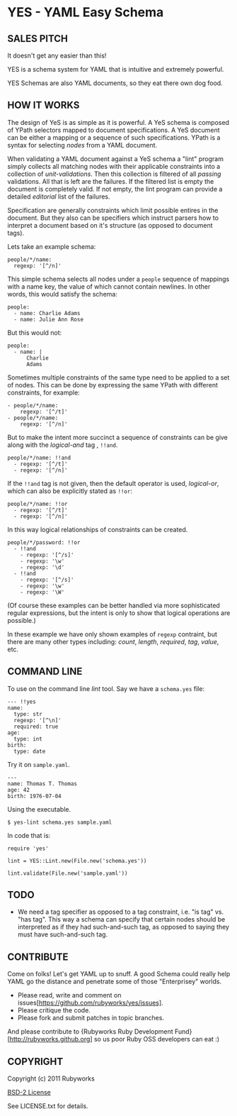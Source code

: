 YES - YAML Easy Schema
======================

## SALES PITCH

It doesn't get any easier than this!

YES is a schema system for YAML that is intuitive and extremely powerful.

YES Schemas are also YAML documents, so they eat there own dog food.


## HOW IT WORKS

The design of YeS is as simple as it is powerful. A YeS schema is composed
of YPath selectors mapped to document specifications. A YeS document can
be either a mapping or a sequence of such specifications. YPath is a syntax
for selecting *nodes* from a YAML document.

When validating a YAML document against a YeS schema a "lint" program
simply collects all matching nodes with their applicable constraints into
a collection of *unit-validations*. Then this collection is filtered of 
all *passing* validations. All that is left are the failures. If the 
filtered list is empty the document is completely valid. If not empty,
the lint program can provide a detailed *editorial* list of the failures.

Specification are generally constraints which limit possible entires in
the document. But they also can be specifiers which instruct parsers how
to interpret a document based on it's structure (as opposed to document tags).

Lets take an example schema:

    people/*/name:
      regexp: '[^/n]'

This simple schema selects all nodes under a `people` sequence of
mappings with a name key, the value of which cannot contain newlines.
In other words, this would satisfy the schema:

    people:
      - name: Charlie Adams
      - name: Julie Ann Rose

But this would not:

    people:
      - name: |
          Charlie
          Adams

Sometimes multiple constraints of the same type need to be applied to 
a set of nodes. This can be done by expressing the same YPath with 
different constraints, for example:

    - people/*/name:
        regexp: '[^/t]'
    - people/*/name:
        regexp: '[^/n]'

But to make the intent more succinct a sequence of constraints can be give
along with the *logical-and* tag , `!!and`.

    people/*/name: !!and
      - regexp: '[^/t]'
      - regexp: '[^/n]'

If the `!!and` tag is not given, then the default operator is used, 
*logical-or*, which can also be explicitly stated as `!!or`:

    people/*/name: !!or
      - regexp: '[^/t]'
      - regexp: '[^/n]'

In this way logical relationships of constraints can be created.

    people/*/password: !!or
      - !!and
        - regexp: '[^/s]'
        - regexp: '\w'
        - regexp: '\d'
      - !!and
        - regexp: '[^/s]'
        - regexp: '\w'
        - regexp: '\W'

(Of course these examples can be better handled via more sophisticated regular
expressions, but the intent is only to show that logical operations are possible.)

In these example we have only shown examples of `regexp` contraint, but there are
many other types including: *count*, *length*, *required*, *tag*, *value*, etc.


## COMMAND LINE

To use on the command line *lint* tool. Say we have a `schema.yes` file:

    --- !!yes
    name:
      type: str
      regexp: '[^\n]'
      required: true
    age:
      type: int
    birth:
      type: date

Try it on `sample.yaml`.

    ---
    name: Thomas T. Thomas
    age: 42
    birth: 1976-07-04

Using the executable.

    $ yes-lint schema.yes sample.yaml

In code that is:

    require 'yes'

    lint = YES::Lint.new(File.new('schema.yes'))

    lint.validate(File.new('sample.yaml'))


## TODO

* We need a tag specifier as opposed to a tag constraint, i.e. "is tag" vs. "has tag".
  This way a schema can specify that certain nodes should be interpreted as if they
  had such-and-such tag, as opposed to saying they must have such-and-such tag.


## CONTRIBUTE

Come on folks! Let's get YAML up to snuff. A good Schema could really
help YAML go the distance and penetrate some of those "Enterprisey" worlds.

* Please read, write and comment on issues[https://github.com/rubyworks/yes/issues].
* Please critique the code.
* Please fork and submit patches in topic branches.

And please contribute to {Rubyworks Ruby Development Fund}[http://rubyworks.github.org]
so us poor Ruby OSS developers can eat :)


## COPYRIGHT

Copyright (c) 2011 Rubyworks 

[BSD-2 License](LICENSE.txt)

See LICENSE.txt for details.

